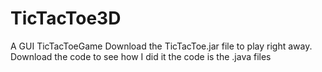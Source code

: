 # TicTacToe3D
A GUI TicTacToeGame
Download the TicTacToe.jar file to play right away.
Download the code to see how I did it
the code is the .java files
